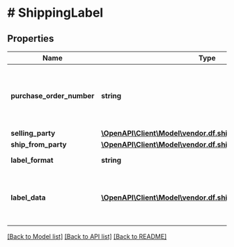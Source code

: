 # # ShippingLabel

## Properties

Name | Type | Description | Notes
------------ | ------------- | ------------- | -------------
**purchase_order_number** | **string** | This field will contain the Purchase Order Number for this order. |
**selling_party** | [**\OpenAPI\Client\Model\vendor.df.shipping\PartyIdentification**](PartyIdentification.md) |  |
**ship_from_party** | [**\OpenAPI\Client\Model\vendor.df.shipping\PartyIdentification**](PartyIdentification.md) |  |
**label_format** | **string** | Format of the label. |
**label_data** | [**\OpenAPI\Client\Model\vendor.df.shipping\LabelData[]**](LabelData.md) | Provides the details of the packages in this shipment. |

[[Back to Model list]](../../README.md#models) [[Back to API list]](../../README.md#endpoints) [[Back to README]](../../README.md)
